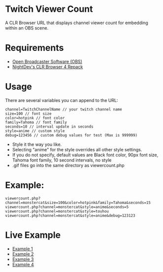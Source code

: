 # Twitch Viewer Count
A CLR Browser URL that displays channel viewer count for embedding within an OBS scene.

# Requirements
- [Open Broadcaster Software (OBS)](https://obsproject.com/)
- [NightDev's CLR Browser 4 Repack](http://cdn.nightdev.com/clrbrowser4_repack.zip)

# Usage

There are several variables you can append to the URL:
```
channel=TwitchChannelName // your twitch channel name
size=100 // font size
color=hotpink // font color
family=Tahoma // font family
seconds=10 // interval update in seconds
style=anime // custom style
debug=123456 // custom debug values for test (Max is 999999)
```
- Style it the way you like.
- Selecting "anime" for the style overrides all other style settings.
- If you do not specify, default values are Black font color, 90px font size, Tahoma font family, 10 second intervals, no style
- .gif files go into the same directory as viewercount.php

# Example:
```
viewercount.php?channel=monstercat&size=100&color=hotpink&family=Tahoma&seconds=15
viewercount.php?channel=monstercat&style=anime&seconds=5
viewercount.php?channel=monstercat&style=touhou
viewercount.php?channel=monstercat&style=anime&debug=123123
```
# Live Example

- [Example 1](http://www.intechnicolor.net/twitch/viewercount.php?channel=monstercat&size=100&color=hotpink&family=Tahoma&seconds=15)
- [Example 2](http://www.intechnicolor.net/twitch/viewercount.php?channel=monstercat&style=anime&seconds=5)
- [Example 3](http://www.intechnicolor.net/twitch/viewercount.php?channel=monstercat&style=touhou)
- [Example 4](http://www.intechnicolor.net/twitch/viewercount.php?channel=monstercat&style=anime&debug=123123)

